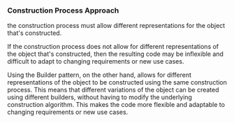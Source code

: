 ### Construction Process Approach

the construction process must allow different representations for the
object that's constructed.

If the construction process does not allow for different representations of the object that's constructed, then the
resulting code may be inflexible and difficult to adapt to changing requirements or new use cases.

Using the Builder pattern, on the other hand, allows for different representations of the object to be constructed using
the same construction process. This means that different variations of the object can be created using different
builders, without having to modify the underlying construction algorithm. This makes the code more flexible and
adaptable to changing requirements or new use cases.